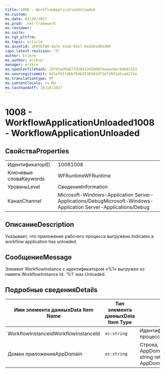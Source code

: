 ```yaml
---
title: 1008 - WorkflowApplicationUnloaded
ms.custom: 
ms.date: 03/30/2017
ms.prod: .net-framework
ms.reviewer: 
ms.suite: 
ms.tgt_pltfrm: 
ms.topic: article
ms.assetid: a605b780-4a7e-43ab-92e7-0a3b01d053b0
caps.latest.revision: "3"
author: Erikre
ms.author: erikre
manager: erikre
ms.openlocfilehash: 297b3ad9a677d28d12d1b00fdaeec8ec94842263
ms.sourcegitcommit: bd1ef61f4bb794b25383d3d72e71041a5ced172e
ms.translationtype: MT
ms.contentlocale: ru-RU
ms.lasthandoff: 10/18/2017
---
```

# <a name="1008---workflowapplicationunloaded"></a><span data-ttu-id="383c7-102">1008 - WorkflowApplicationUnloaded</span><span class="sxs-lookup"><span data-stu-id="383c7-102">1008 - WorkflowApplicationUnloaded</span></span>
## <a name="properties"></a><span data-ttu-id="383c7-103">Свойства</span><span class="sxs-lookup"><span data-stu-id="383c7-103">Properties</span></span>  
  
|||  
|-|-|  
|<span data-ttu-id="383c7-104">Идентификатор</span><span class="sxs-lookup"><span data-stu-id="383c7-104">ID</span></span>|<span data-ttu-id="383c7-105">1008</span><span class="sxs-lookup"><span data-stu-id="383c7-105">1008</span></span>|  
|<span data-ttu-id="383c7-106">Ключевые слова</span><span class="sxs-lookup"><span data-stu-id="383c7-106">Keywords</span></span>|<span data-ttu-id="383c7-107">WFRuntime</span><span class="sxs-lookup"><span data-stu-id="383c7-107">WFRuntime</span></span>|  
|<span data-ttu-id="383c7-108">Уровень</span><span class="sxs-lookup"><span data-stu-id="383c7-108">Level</span></span>|<span data-ttu-id="383c7-109">Сведения</span><span class="sxs-lookup"><span data-stu-id="383c7-109">Information</span></span>|  
|<span data-ttu-id="383c7-110">Канал</span><span class="sxs-lookup"><span data-stu-id="383c7-110">Channel</span></span>|<span data-ttu-id="383c7-111">Microsoft-Windows-Application Server-Applications/Debug</span><span class="sxs-lookup"><span data-stu-id="383c7-111">Microsoft-Windows-Application Server-Applications/Debug</span></span>|  
  
## <a name="description"></a><span data-ttu-id="383c7-112">Описание</span><span class="sxs-lookup"><span data-stu-id="383c7-112">Description</span></span>  
 <span data-ttu-id="383c7-113">Указывает, что приложение рабочего процесса выгружено.</span><span class="sxs-lookup"><span data-stu-id="383c7-113">Indicates a workflow application has unloaded.</span></span>  
  
## <a name="message"></a><span data-ttu-id="383c7-114">Сообщение</span><span class="sxs-lookup"><span data-stu-id="383c7-114">Message</span></span>  
 <span data-ttu-id="383c7-115">Элемент WorkflowInstance с идентификатором «%1» выгружен из памяти.</span><span class="sxs-lookup"><span data-stu-id="383c7-115">WorkflowInstance Id: '%1' was Unloaded.</span></span>  
  
## <a name="details"></a><span data-ttu-id="383c7-116">Подробные сведения</span><span class="sxs-lookup"><span data-stu-id="383c7-116">Details</span></span>  
  
|<span data-ttu-id="383c7-117">Имя элемента данных</span><span class="sxs-lookup"><span data-stu-id="383c7-117">Data Item Name</span></span>|<span data-ttu-id="383c7-118">Тип элемента данных</span><span class="sxs-lookup"><span data-stu-id="383c7-118">Data Item Type</span></span>|<span data-ttu-id="383c7-119">Описание</span><span class="sxs-lookup"><span data-stu-id="383c7-119">Description</span></span>|  
|--------------------|--------------------|-----------------|  
|<span data-ttu-id="383c7-120">WorkflowInstanceId</span><span class="sxs-lookup"><span data-stu-id="383c7-120">WorkflowInstanceId</span></span>|`xs:string`|<span data-ttu-id="383c7-121">Идентификатор экземпляра для рабочего процесса.</span><span class="sxs-lookup"><span data-stu-id="383c7-121">The instance id for the workflow</span></span>|  
|<span data-ttu-id="383c7-122">Домен приложения</span><span class="sxs-lookup"><span data-stu-id="383c7-122">AppDomain</span></span>|`xs:string`|<span data-ttu-id="383c7-123">Строка, возвращаемая AppDomain.CurrentDomain.FriendlyName.</span><span class="sxs-lookup"><span data-stu-id="383c7-123">The string returned by AppDomain.CurrentDomain.FriendlyName.</span></span>|
